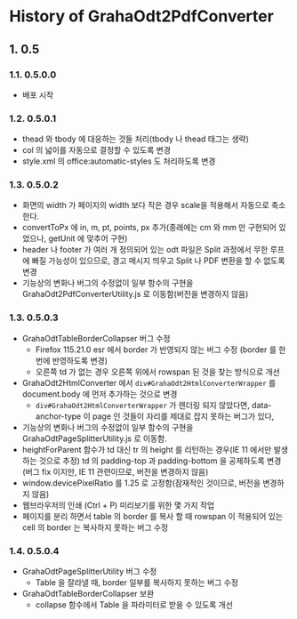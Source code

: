 # History of GrahaOdt2PdfConverter

## 1. 0.5

### 1.1. 0.5.0.0

- 배포 시작

### 1.2. 0.5.0.1

- thead 와 tbody 에 대응하는 것들 처리(tbody 나 thead 태그는 생략)
- col 의 넓이를 자동으로 결정할 수 있도록 변경
- style.xml 의 office:automatic-styles 도 처리하도록 변경

### 1.3. 0.5.0.2

- 화면의 width 가 페이지의 width 보다 작은 경우 scale을  적용해서 자동으로 축소한다.
- convertToPx 에 in, m, pt, points, px 추가(종래에는 cm 와 mm 만 구현되어 있었으나, getUnit 에 맞추어 구현)
- header 나 footer 가 여러 개 정의되어 있는 odt 파일은 Split 과정에서 무한 루프에 빠질 가능성이 있으므로, 경고 메시지 띄우고 Split 나 PDF 변환을 할 수 없도록 변경
- 기능상의 변화나 버그의 수정없이 일부 함수의 구현을 GrahaOdt2PdfConverterUtility.js 로 이동함(버전을 변경하지 않음)

### 1.3. 0.5.0.3

- GrahaOdtTableBorderCollapser 버그 수정
	- Firefox 115.21.0 esr 에서 border 가 반영되지 않는 버그 수정 (border 를 한번에 반영하도록 변경)
	- 오른쪽 td 가 없는 경우 오른쪽 위에서 rowspan 된 것을 찾는 방식으로 개선
- GrahaOdt2HtmlConverter 에서 ```div#GrahaOdt2HtmlConverterWrapper``` 를 document.body 에 먼저 추가하는 것으로 변경
	- ```div#GrahaOdt2HtmlConverterWrapper``` 가 렌더링 되지 않았다면, data-anchor-type 이 page 인 것들이 자리를 제대로 잡지 못하는 버그가 있다,
- 기능상의 변화나 버그의 수정없이 일부 함수의 구현을 GrahaOdtPageSplitterUtility.js 로 이동함.
- heightForParent 함수가 td 대신 tr 의 height 를 리턴하는 경우(IE 11 에서만 발생하는 것으로 추정) td 의 padding-top 과 padding-bottom 을 공제하도록 변경(버그 fix 이지만, IE 11 관련이므로, 버전을 변경하지 않음)
- window.devicePixelRatio 를 1.25 로 고정함(잠재적인 것이므로, 버전을 변경하지 않음)
- 웹브라우저의 인쇄 (Ctrl + P) 미리보기를 위한 몇 가지 작업
- 페이지를 분리 하면서 table 의 border 를 복사 할 때 rowspan 이 적용되어 있는 cell 의 border 는 복사하지 못하는 버그 수정

### 1.4. 0.5.0.4

- GrahaOdtPageSplitterUtility 버그 수정
	- Table 을 잘라낼 때, border 일부를 복사하지 못하는 버그 수정
- GrahaOdtTableBorderCollapser 보완
	- collapse 함수에서 Table 을 파라미터로 받을 수 있도록 개선